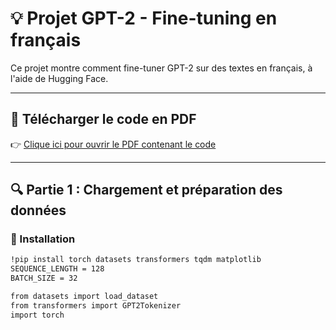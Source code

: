 # 💡 Projet GPT-2 - Fine-tuning en français

Ce projet montre comment fine-tuner GPT-2 sur des textes en français, à l'aide de Hugging Face.

---

## 📄 Télécharger le code en PDF

👉 [Clique ici pour ouvrir le PDF contenant le code](1ER%20partie%20gpt-2.pdf)

---

## 🔍 Partie 1 : Chargement et préparation des données

### 🧪 Installation

```bash
!pip install torch datasets transformers tqdm matplotlib
SEQUENCE_LENGTH = 128
BATCH_SIZE = 32

from datasets import load_dataset
from transformers import GPT2Tokenizer
import torch

